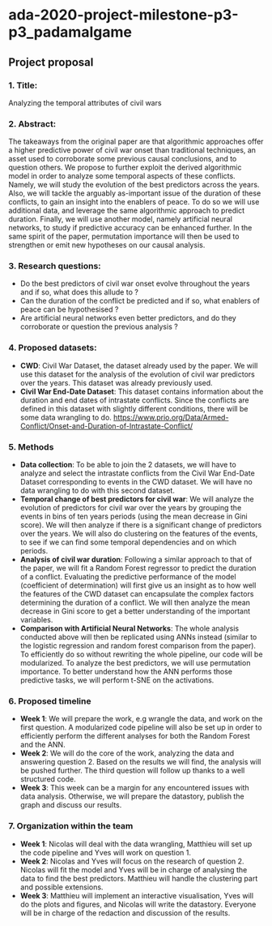 # ada-2020-project-milestone-p3-p3_padamalgame


## Project proposal
### 1. Title:
Analyzing the temporal attributes of civil wars
### 2. Abstract:
The takeaways from the original paper are that algorithmic approaches offer a higher predictive power of civil war onset than traditional techniques, an asset used to corroborate some previous causal conclusions, and to question others. We propose to further exploit the derived algorithmic model in order to analyze some temporal aspects of these conflicts. Namely, we will study the evolution of the best predictors across the years. Also, we will tackle the arguably as-important issue of the duration of these conflicts, to gain an insight into the enablers of peace. To do so we will use additional data, and leverage the same algorithmic approach to predict duration. Finally, we will use another model, namely artificial neural networks, to study if predictive accuracy can be enhanced further. In the same spirit of the paper, permutation importance will then be used to strengthen or emit new hypotheses on our causal analysis.
### 3. Research questions:
- Do the best predictors of civil war onset evolve throughout the years and if so, what does this allude to ?
- Can the duration of the conflict be predicted and if so, what enablers of peace can be hypothesised ?
- Are artificial neural networks even better predictors, and do they corroborate or question the previous analysis ?
### 4. Proposed datasets:
- **CWD**: Civil War Dataset, the dataset already used by the paper. We will use this dataset for the analysis of the evolution of civil war predictors over the years. This dataset was already previously used.
- **Civil War End-Date Dataset**: This dataset contains information about the duration and end dates of intrastate conflicts. Since the conflicts are defined in this dataset with slightly different conditions, there will be some data wrangling to do. https://www.prio.org/Data/Armed-Conflict/Onset-and-Duration-of-Intrastate-Conflict/
### 5. Methods
- **Data collection**: To be able to join the 2 datasets, we will have to analyze and select the intrastate conflicts from the Civil War End-Date Dataset corresponding to events in the CWD dataset. We will have no data wrangling to do with this second dataset.
- **Temporal change of best predictors for civil war**: We will analyze the evolution of predictors for civil war over the years by grouping the events in bins of ten years periods (using the mean decrease in Gini score). We will then analyze if there is a significant change of predictors over the years. We will also do clustering on the features of the events, to see if we can find some temporal dependencies and on which periods.
- **Analysis of civil war duration**: Following a similar approach to that of the paper, we will fit a Random Forest regressor to predict the duration of a conflict. Evaluating the predictive performance of the model (coefficient of determination) will first give us an insight as to how well the features of the CWD dataset can encapsulate the complex factors determining the duration of a conflict. We will then analyze the mean decrease in Gini score to get a better understanding of the important variables.
- **Comparison with Artificial Neural Networks**: The whole analysis conducted above will then be replicated using ANNs instead (similar to the logistic regression and random forest comparison from the paper). To efficiently do so without rewriting the whole pipeline, our code will be modularized. To analyze the best predictors, we will use permutation importance. To better understand how the ANN performs those predictive tasks, we will perform t-SNE on the activations.
### 6. Proposed timeline
- **Week 1**: We will prepare the work, e.g wrangle the data, and work on the first question. A modularized code pipeline will also be set up in order to efficiently perform the different analyses for both the Random Forest and the ANN.
- **Week 2**: We will do the core of the work, analyzing the data and answering question 2. Based on the results we will find, the analysis will be pushed further. The third question will follow up thanks to a well structured code.
- **Week 3**: This week can be a margin for any encountered issues with data analysis. Otherwise, we will prepare the datastory, publish the graph and discuss our results.

### 7. Organization within the team
- **Week 1**: Nicolas will deal with the data wrangling, Matthieu will set up the code pipeline and Yves will work on question 1.
- **Week 2**: Nicolas and Yves will focus on the research of question 2. Nicolas will fit the model and Yves will be in charge of analysing the data to find the best predictors. Matthieu will handle the clustering part and possible extensions.
- **Week 3**: Matthieu will implement an interactive visualisation, Yves will do the plots and figures, and Nicolas will write the datastory. Everyone will be in charge of the redaction and discussion of the results.
